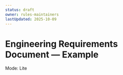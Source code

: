 ```yaml
---
status: draft
owner: rules-maintainers
lastUpdated: 2025-10-09
---
```

# Engineering Requirements Document — Example
Mode: Lite
